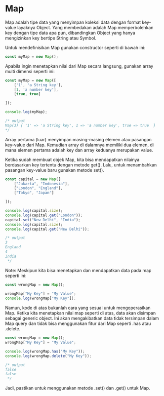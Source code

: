 # Map

Map adalah tipe data yang menyimpan koleksi data dengan format key-value layaknya Object. Yang
membedakan adalah Map memperbolehkan key dengan tipe data apa pun, dibandingkan Object yang hanya
mengizinkan key bertipe String atau Symbol.

Untuk mendefinisikan Map gunakan constructor seperti di bawah ini:


```javascript
const myMap = new Map();
```

Apabila ingin menetapkan nilai dari Map secara langsung, gunakan array multi dimensi seperti ini:

```javascript
const myMap = new Map([
    ['1', 'a String key'],
    [1, 'a number key'],
    [true, true]

]);

console.log(myMap);

/* output
Map(3) { '1' => 'a String key', 1 => 'a number key', true => true  }
*/
```

Array pertama (luar) menyimpan masing-masing elemen atau pasangan key-value dari Map. Kemudian array
di dalamnya memiliki dua elemen, di mana elemen pertama adalah key dan array keduanya merupakan value.

Ketika sudah membuat objek Map, kita bisa mendapatkan nilainya berdasarkan key tertentu dengan metode
get(). Lalu, untuk menambahkan pasangan key-value baru gunakan metode set().

```javascript
const capital = new Map([
    ["Jakarta", "Indonesia"],
    ["London", "England"],
    ["Tokyo", "Japan"]

]);

console.log(capital.size);
console.log(capital.get("London"));
capital.set("New Delhi", "India");
console.log(capital.size);
console.log(capital.get("New Delhi"));

/* output
3
England
4
India
 */
```

Note:
Meskipun kita bisa menetapkan dan mendapatkan data pada map seperti ini:

```javascript
const wrongMap = new Map();
 
wrongMap["My Key"] = "My Value";
console.log(wrongMap["My Key"]);
```

Namun, kode di atas bukanlah cara yang sesuai untuk mengoperasikan Map. Ketika kita menetapkan nilai map seperti di atas,
data akan disimpan sebagai generic object. Ini akan mengakibatkan data tidak tersimpan dalam Map query dan tidak bisa
menggunakan fitur dari Map seperti .has atau .delete.

```javascript
const wrongMap = new Map();
wrongMap["My Key"] = "My Value";

console.log(wrongMap.has("My Key"));
console.log(wrongMap.delete("My Key"));

/* output
false
false
 */
```

Jadi, pastikan untuk menggunakan metode .set() dan .get() untuk Map.







